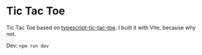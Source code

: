 # Tic Tac Toe

Tic Tac Toe based on [typescript-tic-tac-toe](https://github.com/uidotdev/typescript-tic-tac-toe). I built it with Vite, because why not.

Dev: `npm run dev`
